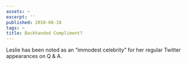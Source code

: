 ```yaml
---
assets: ~
excerpt: ''
published: 2010-08-18
tags: ~
title: Backhanded Compliment?
---
```

Leslie has been noted as an “immodest celebrity” for her regular Twitter appearances on Q & A.